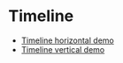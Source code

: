 # Timeline

* [Timeline horizontal demo](./timeline-proto/timeline-horizontal.html)
* [Timeline vertical demo](./timeline-proto/timeline-vertical.html)
